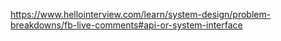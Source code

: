 https://www.hellointerview.com/learn/system-design/problem-breakdowns/fb-live-comments#api-or-system-interface
